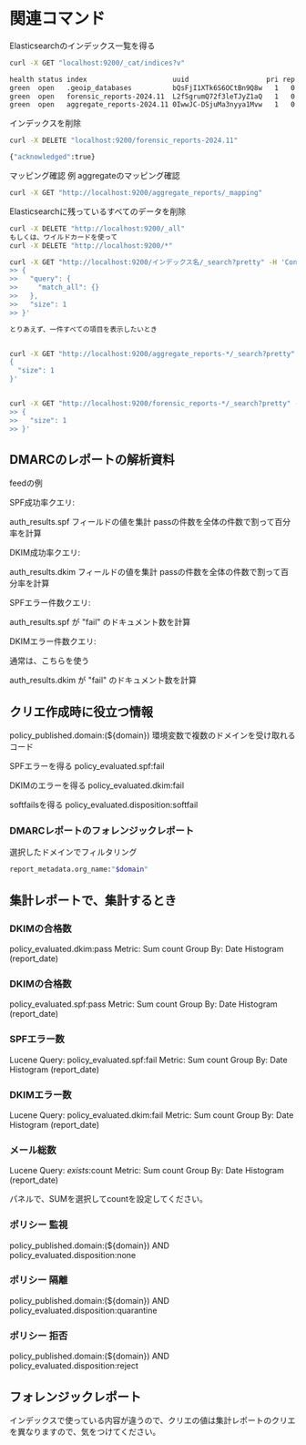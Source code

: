 # 関連コマンド
Elasticsearchのインデックス一覧を得る
```bash
curl -X GET "localhost:9200/_cat/indices?v"

health status index                     uuid                   pri rep docs.count docs.deleted store.size pri.store.size
green  open   .geoip_databases          bQsFjI1XTk6S6OCtBn9Q8w   1   0         38            0     36.5mb         36.5mb
green  open   forensic_reports-2024.11  L2fSgrumQ72f3leTJyZ1aQ   1   0          0            0       227b           227b
green  open   aggregate_reports-2024.11 0IwwJC-DSjuMa3nyya1Mvw   1   0         34            0     27.8kb         27.8kb
```

インデックスを削除
```bash
curl -X DELETE "localhost:9200/forensic_reports-2024.11"

{"acknowledged":true}
```

マッピング確認
例
aggregateのマッピング確認
```bash
curl -X GET "http://localhost:9200/aggregate_reports/_mapping"
```

Elasticsearchに残っているすべてのデータを削除
```bash
curl -X DELETE "http://localhost:9200/_all"
もしくは、ワイルドカードを使って
curl -X DELETE "http://localhost:9200/*"

```

```bash
curl -X GET "http://localhost:9200/インデックス名/_search?pretty" -H 'Content-Type: application/json' -d'
>> {
>>   "query": {
>>     "match_all": {}
>>   },
>>   "size": 1
>> }'

とりあえず、一件すべての項目を表示したいとき


curl -X GET "http://localhost:9200/aggregate_reports-*/_search?pretty" -H 'Content-Type: application/json' -d'
{
  "size": 1
}'


curl -X GET "http://localhost:9200/forensic_reports-*/_search?pretty" -H 'Content-Type: application/json' -d'
>> {
>>   "size": 1
>> }'
```

## DMARCのレポートの解析資料
feedの例

SPF成功率クエリ:


auth_results.spf フィールドの値を集計
passの件数を全体の件数で割って百分率を計算


DKIM成功率クエリ:


auth_results.dkim フィールドの値を集計
passの件数を全体の件数で割って百分率を計算


SPFエラー件数クエリ:


auth_results.spf が "fail" のドキュメント数を計算


DKIMエラー件数クエリ:

通常は、こちらを使う

auth_results.dkim が "fail" のドキュメント数を計算



## クリエ作成時に役立つ情報

policy_published.domain:(${domain})
環境変数で複数のドメインを受け取れるコード

SPFエラーを得る
policy_evaluated.spf:fail

DKIMのエラーを得る
policy_evaluated.dkim:fail

softfailsを得る
policy_evaluated.disposition:softfail



### DMARCレポートのフォレンジックレポート

選択したドメインでフィルタリング

```bash
report_metadata.org_name:"$domain"
```

## 集計レポートで、集計するとき

### DKIMの合格数
policy_evaluated.dkim:pass 
Metric: Sum count
Group By: Date Histogram (report_date)


### DKIMの合格数
policy_evaluated.spf:pass
Metric: Sum count
Group By: Date Histogram (report_date)


### SPFエラー数
Lucene Query: policy_evaluated.spf:fail
Metric: Sum count
Group By: Date Histogram (report_date)

### DKIMエラー数
Lucene Query: policy_evaluated.dkim:fail
Metric: Sum count
Group By: Date Histogram (report_date)

### メール総数
Lucene Query: _exists_:count
Metric: Sum count
Group By: Date Histogram (report_date)


パネルで、SUMを選択してcountを設定してください。

### ポリシー 監視
policy_published.domain:(${domain}) AND policy_evaluated.disposition:none

### ポリシー 隔離
policy_published.domain:(${domain}) AND policy_evaluated.disposition:quarantine

### ポリシー 拒否
policy_published.domain:(${domain}) AND policy_evaluated.disposition:reject


## フォレンジックレポート
インデックスで使っている内容が違うので、クリエの値は集計レポートのクリエを異なりますので、気をつけてください。
